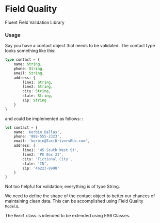 # Field Quality
Fluent Field Validation Library

### Usage
Say you have a contact object that needs to be validated. The contact type looks something like this:
```ts
type contact = {
	name: String,
	phone: String,
	email: String,
	address: {
		line1: String,
		line2: String,
		city: String,
		state: String,
		zip: String
	}
}
```

and could be implemented as follows: :
```ts
let contact = {
	name: 'Korbin Dallas',
	phone: '888-555-2323',
	email: 'korbin@TaxiDriversRUs.com',
	address: {
		line1: '45 South West St',
		line2: 'PO Box 23',
		city: 'Fictional City',
		state: 'IN',
		zip: '46223-8998'
	}
}
```

Not too helpful for validation; everything is of type String.

We need to define the shape of the contact object to better our chances of maintaining clean data. This can be accomplished using Field Quality `Model`s.

The `Model` class is intended to be extended using ES6 Classes.
```ts

```